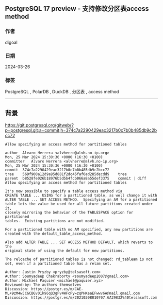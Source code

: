 ## PostgreSQL 17 preview - 支持修改分区表access method     
                                                                                    
### 作者                                                                                    
digoal                                                                                    
                                                                                    
### 日期                                                                                    
2024-03-26                                                                             
                                                                                    
### 标签                                                                                    
PostgreSQL , PolarDB , DuckDB , 分区表 , access method                       
                                                                                    
----                                                                                    
                                                                                    
## 背景        
    
https://git.postgresql.org/gitweb/?p=postgresql.git;a=commit;h=374c7a2290429eac3217b0c7b0b485db9c2bcc72    
```    
Allow specifying an access method for partitioned tables  
  
author	Alvaro Herrera <alvherre@alvh.no-ip.org>	  
Mon, 25 Mar 2024 15:30:36 +0000 (16:30 +0100)  
committer	Alvaro Herrera <alvherre@alvh.no-ip.org>	  
Mon, 25 Mar 2024 15:30:36 +0000 (16:30 +0100)  
commit	374c7a2290429eac3217b0c7b0b485db9c2bcc72  
tree	569f900a12d9a95d881f2dc45faf6ad285decdd9	tree  
parent	b8528fe026b18976b5d5b4fcb066a8a55def3375	commit | diff  
Allow specifying an access method for partitioned tables  
  
It's now possible to specify a table access method via  
CREATE TABLE ... USING for a partitioned table, as well change it with  
ALTER TABLE ... SET ACCESS METHOD.  Specifying an AM for a partitioned  
table lets the value be used for all future partitions created under it,  
closely mirroring the behavior of the TABLESPACE option for partitioned  
tables.  Existing partitions are not modified.  
  
For a partitioned table with no AM specified, any new partitions are  
created with the default_table_access_method.  
  
Also add ALTER TABLE ... SET ACCESS METHOD DEFAULT, which reverts to the  
original state of using the default for new partitions.  
  
The relcache of partitioned tables is not changed: rd_tableam is not  
set, even if a partitioned table has a relam set.  
  
Author: Justin Pryzby <pryzby@telsasoft.com>  
Author: Soumyadeep Chakraborty <soumyadeep2007@gmail.com>  
Author: Michaël Paquier <michael@paquier.xyz>  
Reviewed-by: The authors themselves  
Discussion: https://postgr.es/m/CAE-ML+9zM4wJCGCBGv01k96qQ3gFv4WFcFy=zqPHKeaEFwwv6A@mail.gmail.com  
Discussion: https://postgr.es/m/20210308010707.GA29832%40telsasoft.com  
```    
     
    
    
